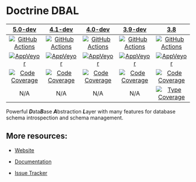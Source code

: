 # Doctrine DBAL

|                   [5.0-dev][5.0]                    |                   [4.1-dev][4.1]                    |                   [4.0-dev][4.0]                    |                   [3.9-dev][3.9]                    |                     [3.8][3.8]                      |
|:---------------------------------------------------:|:---------------------------------------------------:|:---------------------------------------------------:|:---------------------------------------------------:|:---------------------------------------------------:|
|      [![GitHub Actions][GA 5.0 image]][GA 5.0]      |      [![GitHub Actions][GA 4.1 image]][GA 4.1]      |      [![GitHub Actions][GA 4.0 image]][GA 4.0]      |      [![GitHub Actions][GA 3.9 image]][GA 3.9]      |      [![GitHub Actions][GA 3.8 image]][GA 3.8]      |
|   [![AppVeyor][AppVeyor 5.0 image]][AppVeyor 5.0]   |   [![AppVeyor][AppVeyor 4.1 image]][AppVeyor 4.1]   |   [![AppVeyor][AppVeyor 4.0 image]][AppVeyor 4.0]   |   [![AppVeyor][AppVeyor 3.9 image]][AppVeyor 3.9]   |   [![AppVeyor][AppVeyor 3.8 image]][AppVeyor 3.8]   |
| [![Code Coverage][Coverage 5.0 image]][CodeCov 5.0] | [![Code Coverage][Coverage 4.1 image]][CodeCov 4.1] | [![Code Coverage][Coverage 4.0 image]][CodeCov 4.0] | [![Code Coverage][Coverage 3.9 image]][CodeCov 3.9] | [![Code Coverage][Coverage 3.8 image]][CodeCov 3.8] |
|                         N/A                         |                         N/A                         |                         N/A                         |                         N/A                         | [![Type Coverage][TypeCov 3.8 image]][TypeCov 3.8]  |

Powerful ***D***ata***B***ase ***A***bstraction ***L***ayer with many features for database schema introspection and schema management.

## More resources:

* [Website](http://www.doctrine-project.org/projects/dbal.html)
* [Documentation](http://docs.doctrine-project.org/projects/doctrine-dbal/en/latest/)
* [Issue Tracker](https://github.com/doctrine/dbal/issues)

  [Coverage 5.0 image]: https://codecov.io/gh/doctrine/dbal/branch/5.0.x/graph/badge.svg
  [5.0]: https://github.com/doctrine/dbal/tree/5.0.x
  [CodeCov 5.0]: https://codecov.io/gh/doctrine/dbal/branch/5.0.x
  [AppVeyor 5.0]: https://ci.appveyor.com/project/doctrine/dbal/branch/5.0.x
  [AppVeyor 5.0 image]: https://ci.appveyor.com/api/projects/status/i88kitq8qpbm0vie/branch/5.0.x?svg=true
  [GA 5.0]: https://github.com/doctrine/dbal/actions?query=workflow%3A%22Continuous+Integration%22+branch%3A5.0.x
  [GA 5.0 image]: https://github.com/doctrine/dbal/workflows/Continuous%20Integration/badge.svg?branch=5.0.x

  [Coverage 4.1 image]: https://codecov.io/gh/doctrine/dbal/branch/4.1.x/graph/badge.svg
  [4.1]: https://github.com/doctrine/dbal/tree/4.1.x
  [CodeCov 4.1]: https://codecov.io/gh/doctrine/dbal/branch/4.1.x
  [AppVeyor 4.1]: https://ci.appveyor.com/project/doctrine/dbal/branch/4.1.x
  [AppVeyor 4.1 image]: https://ci.appveyor.com/api/projects/status/i88kitq8qpbm0vie/branch/4.1.x?svg=true
  [GA 4.1]: https://github.com/doctrine/dbal/actions?query=workflow%3A%22Continuous+Integration%22+branch%3A4.1.x
  [GA 4.1 image]: https://github.com/doctrine/dbal/workflows/Continuous%20Integration/badge.svg?branch=4.1.x

  [Coverage 4.0 image]: https://codecov.io/gh/doctrine/dbal/branch/4.0.x/graph/badge.svg
  [4.0]: https://github.com/doctrine/dbal/tree/4.0.x
  [CodeCov 4.0]: https://codecov.io/gh/doctrine/dbal/branch/4.0.x
  [AppVeyor 4.0]: https://ci.appveyor.com/project/doctrine/dbal/branch/4.0.x
  [AppVeyor 4.0 image]: https://ci.appveyor.com/api/projects/status/i88kitq8qpbm0vie/branch/4.0.x?svg=true
  [GA 4.0]: https://github.com/doctrine/dbal/actions?query=workflow%3A%22Continuous+Integration%22+branch%3A4.0.x
  [GA 4.0 image]: https://github.com/doctrine/dbal/workflows/Continuous%20Integration/badge.svg?branch=4.0.x

  [Coverage 3.9 image]: https://codecov.io/gh/doctrine/dbal/branch/3.9.x/graph/badge.svg
  [3.9]: https://github.com/doctrine/dbal/tree/3.9.x
  [CodeCov 3.9]: https://codecov.io/gh/doctrine/dbal/branch/3.9.x
  [AppVeyor 3.9]: https://ci.appveyor.com/project/doctrine/dbal/branch/3.9.x
  [AppVeyor 3.9 image]: https://ci.appveyor.com/api/projects/status/i88kitq8qpbm0vie/branch/3.9.x?svg=true
  [GA 3.9]: https://github.com/doctrine/dbal/actions?query=workflow%3A%22Continuous+Integration%22+branch%3A3.9.x
  [GA 3.9 image]: https://github.com/doctrine/dbal/workflows/Continuous%20Integration/badge.svg?branch=3.9.x

  [Coverage 3.8 image]: https://codecov.io/gh/doctrine/dbal/branch/3.8.x/graph/badge.svg
  [3.8]: https://github.com/doctrine/dbal/tree/3.8.x
  [CodeCov 3.8]: https://codecov.io/gh/doctrine/dbal/branch/3.8.x
  [AppVeyor 3.8]: https://ci.appveyor.com/project/doctrine/dbal/branch/3.8.x
  [AppVeyor 3.8 image]: https://ci.appveyor.com/api/projects/status/i88kitq8qpbm0vie/branch/3.8.x?svg=true
  [GA 3.8]: https://github.com/doctrine/dbal/actions?query=workflow%3A%22Continuous+Integration%22+branch%3A3.8.x
  [GA 3.8 image]: https://github.com/doctrine/dbal/workflows/Continuous%20Integration/badge.svg?branch=3.8.x
  [TypeCov 3.8]: https://shepherd.dev/github/doctrine/dbal
  [TypeCov 3.8 image]: https://shepherd.dev/github/doctrine/dbal/coverage.svg
